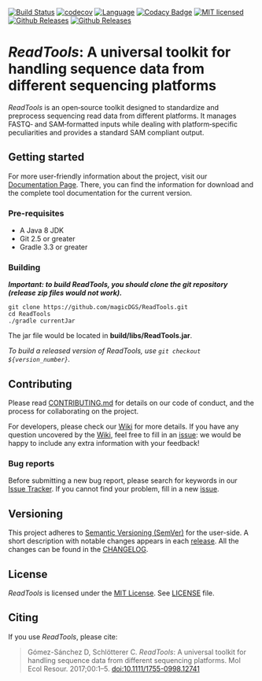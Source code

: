 [![Build Status](https://travis-ci.org/magicDGS/ReadTools.svg?branch=master)](https://travis-ci.org/magicDGS/ReadTools)
[![codecov](https://codecov.io/gh/magicDGS/ReadTools/branch/master/graph/badge.svg)](https://codecov.io/gh/magicDGS/ReadTools)
[![Language](http://img.shields.io/badge/language-java-brightgreen.svg)](https://www.java.com/)
[![Codacy Badge](https://api.codacy.com/project/badge/Grade/dd842750e7a74112870a5156a24a8cbf)](https://www.codacy.com/app/daniel-gomez-sanchez/ReadTools?utm_source=github.com&amp;utm_medium=referral&amp;utm_content=magicDGS/ReadTools&amp;utm_campaign=Badge_Grade)
[![MIT licensed](https://img.shields.io/badge/license-MIT-blue.svg)][mit-license]
[![Github Releases](https://img.shields.io/github/release/magicDGS/ReadTools.svg?logo=github)](https://github.com/magicDGS/ReadTools/releases/latest)
[![Github Releases](https://img.shields.io/github/downloads/atom/atom/total.svg?logo=github)](http://www.somsubhra.com/github-release-stats/?username=magicDGS&repository=ReadTools)

# _ReadTools_: A universal toolkit for handling sequence data from different sequencing platforms

_ReadTools_ is an open‐source toolkit designed to standardize and preprocess
sequencing read data from different platforms. It manages FASTQ‐ and
SAM‐formatted inputs while dealing with platform‐specific peculiarities and
provides a standard SAM compliant output.


## Getting started

For more user-friendly information about the project, visit our
[Documentation Page][documentation-page]. There, you can find the information
for download and the complete tool documentation for the current version.

### Pre-requisites

- A Java 8 JDK
- Git 2.5 or greater
- Gradle 3.3 or greater

### Building

_**Important: to build ReadTools, you should clone the git repository (release
zip files would not work).**_

```
git clone https://github.com/magicDGS/ReadTools.git
cd ReadTools
./gradle currentJar
```

The jar file would be located in __build/libs/ReadTools.jar__.

_To build a released version of ReadTools, use `git checkout ${version_number}`._


## Contributing

Please read [CONTRIBUTING.md](https://github.com/magicDGS/ReadTools/blob/master/CONTRIBUTING.md)
for details on our code of conduct, and the process for collaborating on the project.

For developers, please check our [Wiki][wiki-page] for more details. If you have any question
uncovered by the [Wiki][wiki-page], feel free to fill in an [issue][issue_tracker]: we would
be happy to include any extra information with your feedback!

### Bug reports

Before submitting a new bug report, please search for keywords in our
[Issue Tracker][issue_tracker]. If you cannot find your problem, fill in
a new [issue][issue_tracker].


## Versioning

This project adheres to [Semantic Versioning (SemVer)](http://semver.org/) for the user-side.
A short description with notable changes appears in each [release](https://github.com/magicDGS/ReadTools/releases).
All the changes can be found in the [CHANGELOG](https://github.com/magicDGS/ReadTools/blob/master/CHANGELOG.md).


## License

_ReadTools_ is licensed under the [MIT License][mit-license]. See [LICENSE](https://github.com/magicDGS/ReadTools/blob/master/LICENSE) file.


## Citing

If you use _ReadTools_, please cite:

> Gómez-Sánchez D, Schlötterer C. _ReadTools_: A universal toolkit for handling sequence data from
different sequencing platforms. Mol Ecol Resour. 2017;00:1–5.
[doi:10.1111/1755-0998.12741](http://onlinelibrary.wiley.com/doi/10.1111/1755-0998.12741/abstract)

[mit-license]: https://opensource.org/licenses/MIT
[documentation-page]: http://magicdgs.github.io/ReadTools/
[issue_tracker]: https://github.com/magicDGS/ReadTools/issues
[wiki-page]: https://github.com/magicDGS/ReadTools/wiki
